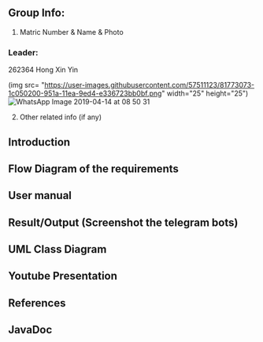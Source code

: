 ## Group Info:
1. Matric Number & Name & Photo

### Leader:
262364
Hong Xin Yin

(img src= "https://user-images.githubusercontent.com/57511123/81773073-1c050200-951a-11ea-9ed4-e336723bb0bf.png" width="25" height="25")
![WhatsApp Image 2019-04-14 at 08 50 31](https://user-images.githubusercontent.com/57511123/81773073-1c050200-951a-11ea-9ed4-e336723bb0bf.png)



2. Other related info (if any)

## Introduction
## Flow Diagram of the requirements
## User manual
## Result/Output (Screenshot the telegram bots)
## UML Class Diagram
## Youtube Presentation
## References
## JavaDoc
